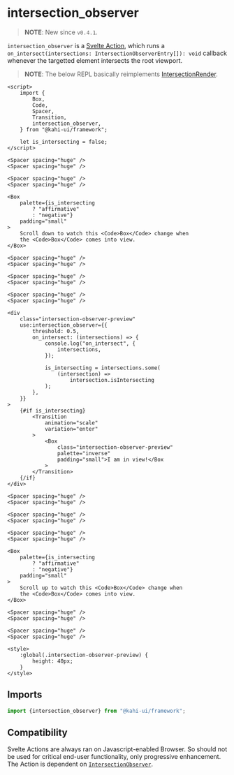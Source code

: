 # intersection_observer

> **NOTE**: New since `v0.4.1`.

`intersection_observer` is a [Svelte Action](https://svelte.dev/docs#use_action), which runs a `on_intersect(intersections: IntersectionObserverEntry[]): void` callback whenever the targetted element intersects the root viewport.

> **NOTE**: The below REPL basically reimplements [IntersectionRender](../utilities/intersectionrender.md).

```svelte {title="intersection_observer Preview" mode="repl"}
<script>
    import {
        Box,
        Code,
        Spacer,
        Transition,
        intersection_observer,
    } from "@kahi-ui/framework";

    let is_intersecting = false;
</script>

<Spacer spacing="huge" />
<Spacer spacing="huge" />

<Spacer spacing="huge" />
<Spacer spacing="huge" />

<Box
    palette={is_intersecting
        ? "affirmative"
        : "negative"}
    padding="small"
>
    Scroll down to watch this <Code>Box</Code> change when
    the <Code>Box</Code> comes into view.
</Box>

<Spacer spacing="huge" />
<Spacer spacing="huge" />

<Spacer spacing="huge" />
<Spacer spacing="huge" />

<Spacer spacing="huge" />
<Spacer spacing="huge" />

<div
    class="intersection-observer-preview"
    use:intersection_observer={{
        threshold: 0.5,
        on_intersect: (intersections) => {
            console.log("on_intersect", {
                intersections,
            });

            is_intersecting = intersections.some(
                (intersection) =>
                    intersection.isIntersecting
            );
        },
    }}
>
    {#if is_intersecting}
        <Transition
            animation="scale"
            variation="enter"
        >
            <Box
                class="intersection-observer-preview"
                palette="inverse"
                padding="small">I am in view!</Box
            >
        </Transition>
    {/if}
</div>

<Spacer spacing="huge" />
<Spacer spacing="huge" />

<Spacer spacing="huge" />
<Spacer spacing="huge" />

<Spacer spacing="huge" />
<Spacer spacing="huge" />

<Box
    palette={is_intersecting
        ? "affirmative"
        : "negative"}
    padding="small"
>
    Scroll up to watch this <Code>Box</Code> change when
    the <Code>Box</Code> comes into view.
</Box>

<Spacer spacing="huge" />
<Spacer spacing="huge" />

<Spacer spacing="huge" />
<Spacer spacing="huge" />

<style>
    :global(.intersection-observer-preview) {
        height: 40px;
    }
</style>
```

## Imports

```javascript {title="intersection_observer Imports"}
import {intersection_observer} from "@kahi-ui/framework";
```

## Compatibility

Svelte Actions are always ran on Javascript-enabled Browser. So should not be used for critical end-user functionality, only progressive enhancement. The Action is dependent on [`IntersectionObserver`](https://developer.mozilla.org/en-US/docs/Web/API/IntersectionObserver).
